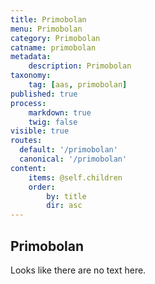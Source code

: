 ```yaml
---
title: Primobolan
menu: Primobolan
category: Primobolan
catname: primobolan
metadata:
    description: Primobolan
taxonomy:
    tag: [aas, primobolan]
published: true
process:
    markdown: true
    twig: false
visible: true
routes:
  default: '/primobolan'
  canonical: '/primobolan'
content:
    items: @self.children
    order:
        by: title
        dir: asc
---
```

## Primobolan
Looks like there are no text here.
